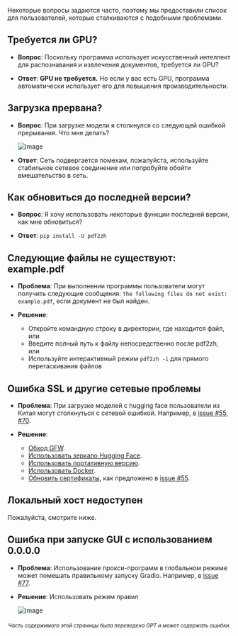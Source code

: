 Некоторые вопросы задаются часто, поэтому мы предоставили список для пользователей, которые сталкиваются с подобными проблемами.

## Требуется ли GPU?
- **Вопрос**:
Поскольку программа использует искусственный интеллект для распознавания и извлечения документов, требуется ли GPU?

- **Ответ**:
**GPU не требуется.** Но если у вас есть GPU, программа автоматически использует его для повышения производительности.

## Загрузка прервана?
- **Вопрос**:
При загрузке модели я столкнулся со следующей ошибкой прерывания. Что мне делать?

  ![image](https://github.com/user-attachments/assets/3c4eed44-3d9b-4e2f-a224-a58edca718c2)

- **Ответ**:
Сеть подвергается помехам, пожалуйста, используйте стабильное сетевое соединение или попробуйте обойти вмешательство в сеть.

## Как обновиться до последней версии?
- **Вопрос**:
Я хочу использовать некоторые функции последней версии, как мне обновиться?

- **Ответ**:
`pip install -U pdf2zh`


## Следующие файлы не существуют: example.pdf
- **Проблема**:
При выполнении программы пользователи могут получить следующие сообщения: `The following files do not exist: example.pdf`, если документ не был найден.

- **Решение**:
  - Откройте командную строку в директории, где находится файл, или
  - Введите полный путь к файлу непосредственно после pdf2zh, или
  - Используйте интерактивный режим `pdf2zh -i` для прямого перетаскивания файлов


## Ошибка SSL и другие сетевые проблемы
- **Проблема**:
При загрузке моделей с hugging face пользователи из Китая могут столкнуться с сетевой ошибкой. Например, в [issue #55](https://github.com/PDFMathTranslate/PDFMathTranslate-next/issues/55), [#70](https://github.com/PDFMathTranslate/PDFMathTranslate-next/issues/70).

- **Решение**:
  - [Обход GFW](https://github.com/clash-verge-rev/clash-verge-rev).
  - [Использовать зеркало Hugging Face](https://hf-mirror.com/).
  - [Использовать портативную версию](https://github.com/PDFMathTranslate/PDFMathTranslate-next?tab=readme-ov-file#method-ii-portable).
  - [Использовать Docker](https://github.com/PDFMathTranslate/PDFMathTranslate-next#docker).
  - [Обновить сертификаты](https://stackoverflow.com/questions/51925384/unable-to-get-local-issuer-certificate-when-using-requests), как предложено в [issue #55](https://github.com/PDFMathTranslate/PDFMathTranslate-next/issues/55).

## Локальный хост недоступен
Пожалуйста, смотрите ниже.

## Ошибка при запуске GUI с использованием 0.0.0.0
- **Проблема**:
Использование прокси-программ в глобальном режиме может помешать правильному запуску Gradio. Например, в [issue #77](https://github.com/PDFMathTranslate/PDFMathTranslate-next/issues/77).

- **Решение**:
Использовать режим правил

  ![image](https://github.com/user-attachments/assets/b1f2b16a-eb6a-4c03-995c-332ef1d82c96)

<div align="right"> 
<h6><small>Часть содержимого этой страницы была переведена GPT и может содержать ошибки.</small></h6>